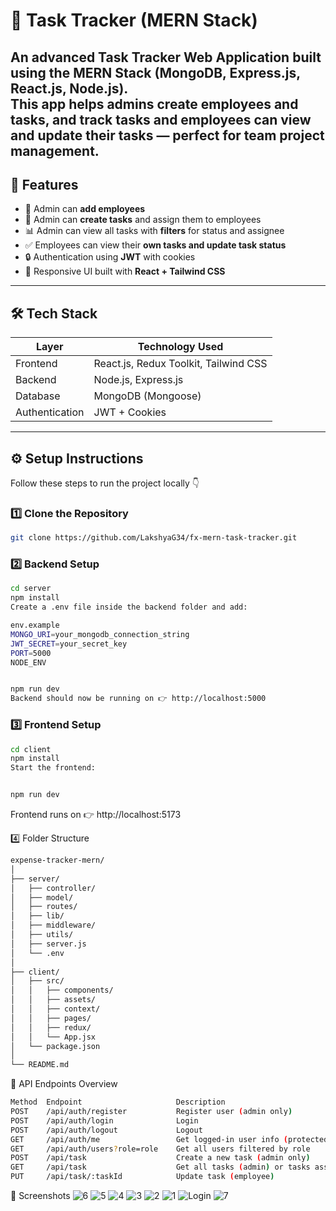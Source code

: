 # 📝 Task Tracker (MERN Stack)

An advanced **Task Tracker Web Application** built using the **MERN Stack (MongoDB, Express.js, React.js, Node.js)**.  
This app helps admins **create employees and tasks**, and **track tasks** and employees can view and update their tasks — perfect for team project management.
---

## 🚀 Features

- 👤 Admin can **add employees**
- 📝 Admin can **create tasks** and assign them to employees  
- 📊 Admin can view all tasks with **filters** for status and assignee
- ✅ Employees can view their **own tasks and update task status**
- 🔒 Authentication using **JWT** with cookies
- 🎨 Responsive UI built with **React + Tailwind CSS**

---

## 🛠️ Tech Stack

| Layer        | Technology Used                        |
|---------------|---------------------------------------|
| Frontend      | React.js, Redux Toolkit, Tailwind CSS |
| Backend       | Node.js, Express.js                   |
| Database      | MongoDB (Mongoose)                    |
| Authentication| JWT + Cookies                         |

---

## ⚙️ Setup Instructions

Follow these steps to run the project locally 👇

### 1️⃣ Clone the Repository

```bash
git clone https://github.com/LakshyaG34/fx-mern-task-tracker.git
```

### 2️⃣ Backend Setup
```bash
cd server
npm install
Create a .env file inside the backend folder and add:

env.example
MONGO_URI=your_mongodb_connection_string
JWT_SECRET=your_secret_key
PORT=5000
NODE_ENV


npm run dev
Backend should now be running on 👉 http://localhost:5000
```


### 3️⃣ Frontend Setup
```bash
cd client
npm install
Start the frontend:


npm run dev
```
Frontend runs on 👉 http://localhost:5173

4️⃣ Folder Structure
```bash
expense-tracker-mern/
│
├── server/
│   ├── controller/
│   ├── model/
│   ├── routes/
│   ├── lib/
│   ├── middleware/
│   ├── utils/
│   ├── server.js
│   └── .env
│
├── client/
│   ├── src/
│   │   ├── components/
│   │   ├── assets/
│   │   ├── context/
│   │   ├── pages/
│   │   ├── redux/
│   │   └── App.jsx
│   └── package.json
│
└── README.md

```
🧩 API Endpoints Overview
```bash
Method	Endpoint	                 Description
POST    /api/auth/register           Register user (admin only)
POST    /api/auth/login              Login
POST    /api/auth/logout             Logout
GET     /api/auth/me                 Get logged-in user info (protected)
GET     /api/auth/users?role=role    Get all users filtered by role
POST    /api/task                    Create a new task (admin only)
GET     /api/task                    Get all tasks (admin) or tasks assigned to employee
PUT     /api/task/:taskId            Update task (employee)

```

📸 Screenshots
![6](https://github.com/user-attachments/assets/06ec5823-3483-432f-aa30-2e269ab54e39)
![5](https://github.com/user-attachments/assets/57dcaa77-6ae2-4dd9-9dbc-b8fe00a62252)
![4](https://github.com/user-attachments/assets/3b4feb4c-9ac5-49cb-9078-51cb7a5f7120)
![3](https://github.com/user-attachments/assets/031babdd-9e8d-46bf-b62c-40353c346303)
![2](https://github.com/user-attachments/assets/5531f573-1c49-4aed-aa03-86bc1e60cda4)
![1](https://github.com/user-attachments/assets/377c8a5a-45cf-41c1-809b-6a624106a3fb)
![Login](https://github.com/user-attachments/assets/9693020a-24f6-4da9-bfa5-b98768f81433)
![7](https://github.com/user-attachments/assets/57d26ba1-af01-486c-b0df-44ee1648136c)



